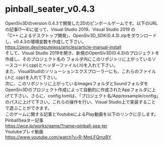 # pinball_seater_v0.4.3
OpenSiv3Dのversion 0.4.3で開発した2Dのピンボールゲームです。以下のURLの記事(1～4)に従って、Visual Studio 2019、Visual Studio 2019 の<br>
「C++ によるデスクトップ開発」、OpenSiv3D_SDK(0.4.3).zipをダウンロードし、v0.4.3の環境変数を作成して下さい。
https://zenn.dev/reputeless/articles/article-manual-install<br>
そして、Visual Studio 2019を開き、新規のOpenSiv3D(0.4.3)のプロジェクトを作成し、そのプロジェクト名の
フォルダ内にこのリポジトリに上がっているソースコード(.cpp)とヘッダーファイル(.h)を入れて下さい。<br>
また、VisualStudiのソリューションエクスプローラーにも、これらのファイル(.hと.cpp)を入れて下さい。
<br>次に、このリポジトリに上がっているImagesフォルダとSoundフォルダをOpenSiv3Dのプロジェクト作成によって自動的に作成されたAppフォルダに上げて下さい。さらに、config.tomlは、「プロジェクト名/App/exsample/config」のパスに上げて下さい。これらの操作を行い、Visual Studio上で実装することで遊ぶことができます。
<br>このゲームに関する記事とYoutubeによるPlay動画を以下のリンクに示します。<br>
PinballSeaター記事<br>
https://wce.jp/works/game/?name=pinball-sea-ter<br>
Youtubeプレイ動画<br>
https://www.youtube.com/watch?v=R-MmLFQmzBY
